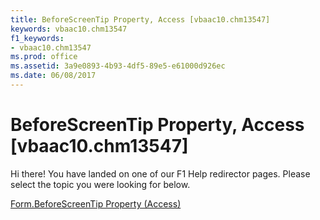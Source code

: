 ```yaml
---
title: BeforeScreenTip Property, Access [vbaac10.chm13547]
keywords: vbaac10.chm13547
f1_keywords:
- vbaac10.chm13547
ms.prod: office
ms.assetid: 3a9e0893-4b93-4df5-89e5-e61000d926ec
ms.date: 06/08/2017
---
```



# BeforeScreenTip Property, Access [vbaac10.chm13547]

Hi there! You have landed on one of our F1 Help redirector pages. Please select the topic you were looking for below.

[Form.BeforeScreenTip Property (Access)](http://msdn.microsoft.com/library/4829b972-de4e-f8dc-f19c-c6a52c7dd14b%28Office.15%29.aspx)

